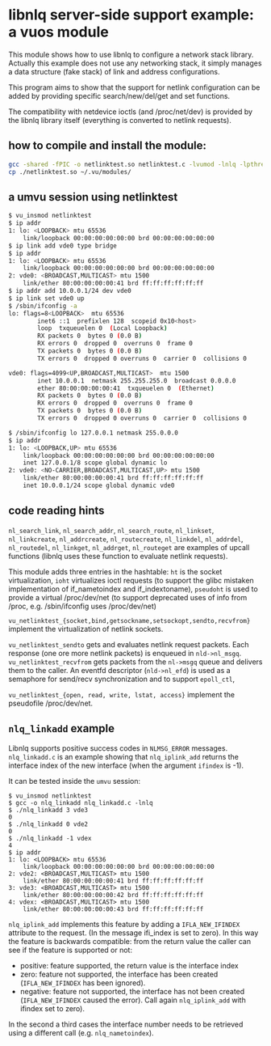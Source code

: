 # libnlq server-side support example: a vuos module

This module shows how to use libnlq to configure a network stack library.
Actually this example does not use any networking stack, it simply manages a data structure (fake stack) of link and address configurations.

This program aims to show that the support for netlink configuration can be added by providing specific search/new/del/get and set functions.

The compatibility with netdevice ioctls (and /proc/net/dev) is provided by the libnlq library
itself (everything is converted to netlink requests).

## how to compile and install the module:

```sh
gcc -shared -fPIC -o netlinktest.so netlinktest.c -lvumod -lnlq -lpthread
cp ./netlinktest.so ~/.vu/modules/
```

## a umvu session using netlinktest
```sh
$ vu_insmod netlinktest
$ ip addr
1: lo: <LOOPBACK> mtu 65536
    link/loopback 00:00:00:00:00:00 brd 00:00:00:00:00:00
$ ip link add vde0 type bridge
$ ip addr
1: lo: <LOOPBACK> mtu 65536
    link/loopback 00:00:00:00:00:00 brd 00:00:00:00:00:00
2: vde0: <BROADCAST,MULTICAST> mtu 1500
    link/ether 80:00:00:00:00:41 brd ff:ff:ff:ff:ff:ff
$ ip addr add 10.0.0.1/24 dev vde0
$ ip link set vde0 up
$ /sbin/ifconfig -a
lo: flags=8<LOOPBACK>  mtu 65536
        inet6 ::1  prefixlen 128  scopeid 0x10<host>
        loop  txqueuelen 0  (Local Loopback)
        RX packets 0  bytes 0 (0.0 B)
        RX errors 0  dropped 0  overruns 0  frame 0
        TX packets 0  bytes 0 (0.0 B)
        TX errors 0  dropped 0 overruns 0  carrier 0  collisions 0

vde0: flags=4099<UP,BROADCAST,MULTICAST>  mtu 1500
        inet 10.0.0.1  netmask 255.255.255.0  broadcast 0.0.0.0
        ether 80:00:00:00:00:41  txqueuelen 0  (Ethernet)
        RX packets 0  bytes 0 (0.0 B)
        RX errors 0  dropped 0  overruns 0  frame 0
        TX packets 0  bytes 0 (0.0 B)
        TX errors 0  dropped 0 overruns 0  carrier 0  collisions 0

$ /sbin/ifconfig lo 127.0.0.1 netmask 255.0.0.0
$ ip addr
1: lo: <LOOPBACK,UP> mtu 65536
    link/loopback 00:00:00:00:00:00 brd 00:00:00:00:00:00
    inet 127.0.0.1/8 scope global dynamic lo
2: vde0: <NO-CARRIER,BROADCAST,MULTICAST,UP> mtu 1500
    link/ether 80:00:00:00:00:41 brd ff:ff:ff:ff:ff:ff
    inet 10.0.0.1/24 scope global dynamic vde0
```

## code reading hints
`nl_search_link`, `nl_search_addr`, `nl_search_route`, `nl_linkset`, `nl_linkcreate`, `nl_addrcreate`, `nl_routecreate`, `nl_linkdel`, `nl_addrdel`, `nl_routedel`, `nl_linkget`, `nl_addrget`, `nl_routeget` are examples of upcall functions (libnlq uses these function to evaluate netlink requests).

This module adds three entries in the hashtable: `ht` is the socket virtualization, `ioht` virtualizes ioctl requests (to support the glibc mistaken implementation of if_nametoindex and if_indextoname), `pseudoht` is used to provide a virtual /proc/dev/net (to support deprecated uses of info from /proc, e.g. /sbin/ifconfig uses /proc/dev/net)

`vu_netlinktest_{socket,bind,getsockname,setsockopt,sendto,recvfrom}` implement the virtualization of netlink sockets.

`vu_netlinktest_sendto` gets and evaluates netlink request packets. Each response (one ore more netlink packets) is enqueued in `nld->nl_msgq`. `vu_netlinktest_recvfrom` gets packets from the `nl->msgq` queue and delivers them to the caller. An eventfd descriptor (`nld->nl_efd`) is used as a semaphore for send/recv synchronization and to support `epoll_ctl`,

`vu_netlinktest_{open, read, write, lstat, access}` implement the pseudofile /proc/dev/net.

## `nlq_linkadd` example

Libnlq supports positive success codes in `NLMSG_ERROR` messages. `nlq_linkadd.c` is an example showing that `nlq_iplink_add`  returns the interface index of the new interface (when the argument `ifindex` is -1).

It can be tested inside the `umvu` session:
```
$ vu_insmod netlinktest
$ gcc -o nlq_linkadd nlq_linkadd.c -lnlq
$ ./nlq_linkadd 3 vde3
0
$ ./nlq_linkadd 0 vde2
0
$ ./nlq_linkadd -1 vdex
4
$ ip addr
1: lo: <LOOPBACK> mtu 65536
    link/loopback 00:00:00:00:00:00 brd 00:00:00:00:00:00
2: vde2: <BROADCAST,MULTICAST> mtu 1500
    link/ether 80:00:00:00:00:41 brd ff:ff:ff:ff:ff:ff
3: vde3: <BROADCAST,MULTICAST> mtu 1500
    link/ether 80:00:00:00:00:42 brd ff:ff:ff:ff:ff:ff
4: vdex: <BROADCAST,MULTICAST> mtu 1500
    link/ether 80:00:00:00:00:43 brd ff:ff:ff:ff:ff:ff
```

`nlq_iplink_add` implements this feature by adding a `IFLA_NEW_IFINDEX` attribute to the request. (In the message ifi_index is set to zero). In this way the feature is backwards compatible: from the return value the caller can see if the feature is supported or not:

 * positive: feature supported, the return value is the interface index
 * zero: feature not supported, the interface has been created (`IFLA_NEW_IFINDEX` has been ignored).
 * negative: feature not supported, the interface has not been created (`IFLA_NEW_IFINDEX` caused the error). Call again  `nlq_iplink_add` with ifindex set to zero).

In the second a third cases the interface number needs to be retrieved using a different call (e.g. `nlq_nametoindex`).
